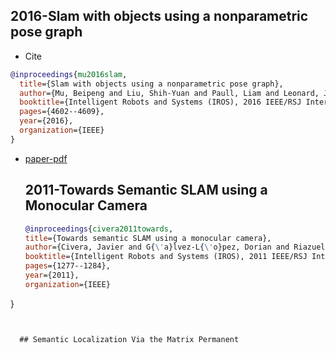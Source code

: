 


## 2016-Slam with objects using a nonparametric pose graph

- Cite

```bibtex
@inproceedings{mu2016slam,
  title={Slam with objects using a nonparametric pose graph},
  author={Mu, Beipeng and Liu, Shih-Yuan and Paull, Liam and Leonard, John and How, Jonathan P},
  booktitle={Intelligent Robots and Systems (IROS), 2016 IEEE/RSJ International Conference on},
  pages={4602--4609},
  year={2016},
  organization={IEEE}
}
```

- [paper-pdf](https://arxiv.org/pdf/1704.05959.pdf)



  ## 2011-Towards Semantic SLAM using a Monocular Camera
  
  ```bibtex
  @inproceedings{civera2011towards,
  title={Towards semantic SLAM using a monocular camera},
  author={Civera, Javier and G{\'a}lvez-L{\'o}pez, Dorian and Riazuelo, Luis and Tard{\'o}s, Juan D and Montiel, JMM},
  booktitle={Intelligent Robots and Systems (IROS), 2011 IEEE/RSJ International Conference on},
  pages={1277--1284},
  year={2011},
  organization={IEEE}
}
```

  
  ## Semantic Localization Via the Matrix Permanent
  
  
  
  
  
  
  
  
  
  
  
  
  
  
  
  
  
  
  
  
  
  


